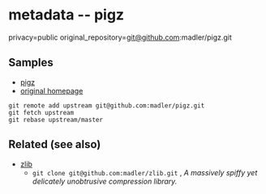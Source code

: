 # metadata -- pigz

privacy=public
original_repository=git@github.com:madler/pigz.git

## Samples

- [pigz](https://github.com/madler/pigz)
- [original homepage](http://zlib.net/pigz/)

```
git remote add upstream git@github.com:madler/pigz.git
git fetch upstream
git rebase upstream/master
```

## Related (see also)

- [zlib](https://github.com/madler/zlib)
  + `git clone git@github.com:madler/zlib.git` , _A massively spiffy yet delicately unobtrusive compression library._
